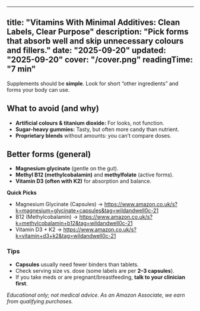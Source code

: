 <!-- /content/guides/vitamin-supplements-minimal-additives.md -->
---
title: "Vitamins With Minimal Additives: Clean Labels, Clear Purpose"
description: "Pick forms that absorb well and skip unnecessary colours and fillers."
date: "2025-09-20"
updated: "2025-09-20"
cover: "/cover.png"
readingTime: "7 min"
---

Supplements should be **simple**. Look for short “other ingredients” and forms your body can use.

## What to avoid (and why)
- **Artificial colours & titanium dioxide:** For looks, not function.
- **Sugar-heavy gummies:** Tasty, but often more candy than nutrient.
- **Proprietary blends** without amounts: you can’t compare doses.

## Better forms (general)
- **Magnesium glycinate** (gentle on the gut).
- **Methyl B12 (methylcobalamin)** and **methylfolate** (active forms).
- **Vitamin D3 (often with K2)** for absorption and balance.

**Quick Picks**
- Magnesium Glycinate (Capsules) → <https://www.amazon.co.uk/s?k=magnesium+glycinate+capsules&tag=wildandwell0c-21>
- B12 (Methylcobalamin) → <https://www.amazon.co.uk/s?k=methylcobalamin+b12&tag=wildandwell0c-21>
- Vitamin D3 + K2 → <https://www.amazon.co.uk/s?k=vitamin+d3+k2&tag=wildandwell0c-21>

### Tips
- **Capsules** usually need fewer binders than tablets.
- Check serving size vs. dose (some labels are per **2–3 capsules**).
- If you take meds or are pregnant/breastfeeding, **talk to your clinician first**.

*Educational only; not medical advice. As an Amazon Associate, we earn from qualifying purchases.*
